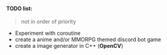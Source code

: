 #### TODO list:
> not in order of priority
- Experiment with coroutine
- create a anime and/or MMORPG themed discord bot game
- create a image generator in C++ (**OpenCV**)
